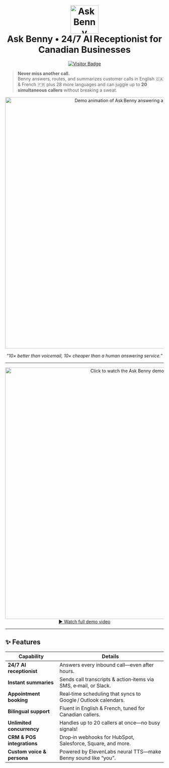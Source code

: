 <!-- .github/README.md -->

<h1 align="center">
  <img src="https://askbenny.ca/assets/images/logo.png" alt="Ask Benny beaver logo" width="90"/><br/>
  Ask&nbsp;Benny&nbsp;• 24/7&nbsp;AI Receptionist for Canadian Businesses
</h1>

<p align="center">
  <a href="https://visitor-badge.laobi.icu/badge?page_id=askbenny">
    <img alt="Visitor Badge" src="https://visitor-badge.laobi.icu/badge?page_id=askbenny">
  </a>
</p>

> **Never miss another call.**  
> Benny answers, routes, and summarizes customer calls in English 🇨🇦 &amp; French 🇫🇷 plus 28 more languages and can juggle up to **20 simultaneous callers** without breaking a sweat.

<div align="center">
  <!-- ▼ replaced local asset with a public GIPHY link -->
  <img src="https://media.giphy.com/media/26BRuo6sLetdllPAQ/giphy.gif" alt="Demo animation of Ask Benny answering a customer call" width="800">
  <p><em>“10× better than voicemail, 10× cheaper than a human answering service.”</em></p>
</div>

---


<!-- ★ Added Video Preview ★ -->
<div align="center">
  <a href="https://drive.google.com/file/d/19HfO03zTHI2LcxbL7PqylaCg5JJbDX55/preview" target="_blank">
    <img
      src="https://drive.google.com/thumbnail?id=19HfO03zTHI2LcxbL7PqylaCg5JJbDX55&sz=w800"
      alt="Click to watch the Ask Benny demo video" width="800" />
  </a>
  <br/>
  <a href="https://drive.google.com/file/d/19HfO03zTHI2LcxbL7PqylaCg5JJbDX55/preview" target="_blank">
    ▶ Watch full demo video
  </a>
</div>
<!-- ★ /Added Video Preview ★ -->

---

## ✨ Features

| Capability | Details |
|------------|---------|
| **24/7 AI receptionist** | Answers every inbound call—even after hours. |
| **Instant summaries** | Sends call transcripts &amp; action‑items via SMS, e‑mail, or Slack. |
| **Appointment booking** | Real‑time scheduling that syncs to Google / Outlook calendars. |
| **Bilingual support** | Fluent in English &amp; French, tuned for Canadian callers. |
| **Unlimited concurrency** | Handles up to 20 callers at once—no busy signals! |
| **CRM &amp; POS integrations** | Drop‑in webhooks for HubSpot, Salesforce, Square, and more. |
| **Custom voice &amp; persona** | Powered by ElevenLabs neural TTS—make Benny sound like “you”. |
